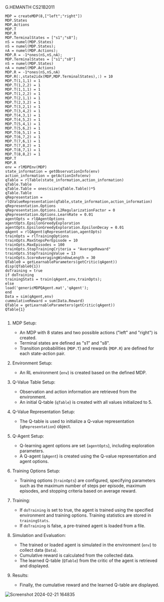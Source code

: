 G.HEMANTH
CS21B2011

```
MDP = createMDP(8,["left";"right"])
MDP.States
MDP.Actions
MDP.T
MDP.R
MDP.TerminalStates = ["s1";"s8"];
nS = numel(MDP.States)
nS = numel(MDP.States);
nA = numel(MDP.Actions);
MDP.R = -1*ones(nS,nS,nA);
MDP.TerminalStates = ["s1";"s8"]
nS = numel(MDP.States)
nA = numel(MDP.Actions)
MDP.R = -1*ones(nS,nS,nA)
MDP.R(:,state2idx(MDP,MDP.TerminalStates),:) = 10
MDP.T(1,1,1) = 1
MDP.T(1,2,2) = 1
MDP.T(1,1,1) = 1
MDP.T(1,2,2) = 1
MDP.T(2,1,1) = 1
MDP.T(2,3,2) = 1
MDP.T(3,2,1) = 1
MDP.T(3,4,2) = 1
MDP.T(4,3,1) = 1
MDP.T(4,5,2) = 1
MDP.T(5,4,1) = 1
MDP.T(5,6,2) = 1
MDP.T(6,5,1) = 1
MDP.T(6,7,2) = 1
MDP.T(7,6,1) = 1
MDP.T(7,8,2) = 1
MDP.T(8,7,1) = 1
MDP.T(8,8,2) = 1
MDP.T
MDP.R
env = rlMDPEnv(MDP)
state_information = getObservationInfo(env)
action_information = getActionInfo(env)
qTable = rlTable(state_information,action_information)
qTable.Table
qTable.Table = ones(size(qTable.Table))*5
qTable.Table
qRepresentation = rlQValueRepresentation(qTable,state_information,action_information)
qRepresentation.Options
qRepresentation.Options.L2RegularizationFactor = 0
qRepresentation.Options.LearnRate = 0.01
agentOpts = rlQAgentOptions
agentOpts.EpsilonGreedyExploration
agentOpts.EpsilonGreedyExploration.EpsilonDecay = 0.01
qAgent = rlQAgent(qRepresentation,agentOpts)
trainOpts = rlTrainingOptions
trainOpts.MaxStepsPerEpisode = 10
trainOpts.MaxEpisodes = 100
trainOpts.StopTrainingCriteria = "AverageReward"
trainOpts.StopTrainingValue = 13
trainOpts.ScoreAveragingWindowLength = 30
QTable0 = getLearnableParameters(getCritic(qAgent))
disp(QTable0{1})
doTraining = true
if doTraining
trainingStats = train(qAgent,env,trainOpts);
else
load('genericMDPQAgent.mat','qAgent');
end
Data = sim(qAgent,env)
cummulativeReward = sum(Data.Reward)
QTable = getLearnableParameters(getCritic(qAgent))
QTable{1}


```

1. MDP Setup:
   - An MDP with 8 states and two possible actions ("left" and "right") is created.
   - Terminal states are defined as "s1" and "s8".
   - Transition probabilities (`MDP.T`) and rewards (`MDP.R`) are defined for each state-action pair.

2. Environment Setup:
   - An RL environment (`env`) is created based on the defined MDP.

3. Q-Value Table Setup:
   - Observation and action information are retrieved from the environment.
   - An initial Q-table (`qTable`) is created with all values initialized to 5.

4. Q-Value Representation Setup:
   - The Q-table is used to initialize a Q-value representation (`qRepresentation`) object.

5. Q-Agent Setup:
   - Q-learning agent options are set (`agentOpts`), including exploration parameters.
   - A Q-agent (`qAgent`) is created using the Q-value representation and agent options.

6. Training Options Setup:
   - Training options (`trainOpts`) are configured, specifying parameters such as the maximum number of steps per episode, maximum episodes, and stopping criteria based on average reward.

7. Training:
   - If `doTraining` is set to true, the agent is trained using the specified environment and training options. Training statistics are stored in `trainingStats`.
   - If `doTraining` is false, a pre-trained agent is loaded from a file.

8. Simulation and Evaluation:
   - The trained or loaded agent is simulated in the environment (`env`) to collect data (`Data`).
   - Cumulative reward is calculated from the collected data.
   - The learned Q-table (`QTable`) from the critic of the agent is retrieved and displayed.

9. Results:
   - Finally, the cumulative reward and the learned Q-table are displayed.

![Screenshot 2024-02-21 164835](https://github.com/Hemanth-0629/Gmail/assets/112465874/87b182ff-c062-46cf-a1b0-e1097afcc0e3)
